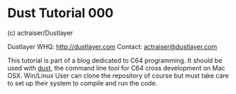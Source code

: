 # Dust Tutorial 000 #

(c) actraiser/Dustlayer

Dustlayer WHQ: http://dustlayer.com
Contact: actraiser@dustlayer.com

This tutorial is part of a blog dedicated to C64 programming. It should be used with [dust](https://github.com/actraiser/dustlayer "Dustlayer Repository holds the dust command line tool"), the command line tool for C64 cross development on Mac OSX. Win/Linux User can clone the repository of course but must take care to set up their system to compile and run the code. 
